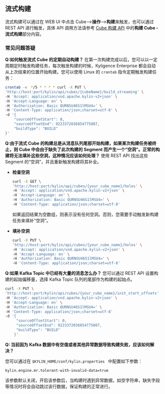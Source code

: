 ## 流式构建

流式构建可以通过在 WEB UI 中点击 Cube-->**操作**-->**构建**来触发，也可以通过 REST API 进行触发，具体 API 调用方法请参考 [Cube 构建 API](../../rest/cube_api/cube_build_api.cn.md#构建Cube流式构建) 中的**构建 Cube - 流式构建**部分内容。

### 常见问题答疑

**Q:如何触发流式 Cube 的定期自动构建？**
在第一次构建完成以后，您可以以一定周期定时触发构建任务，每次触发构建的时候，Kyligence Enterprise 都会自动从上次结束的位置开始构建。您可以使用 Linux 的 `crontab` 指令定期触发构建任务：
   ```sh
   crontab -e　*/5 * * * * curl -X PUT \
   'http://host:port/kylin/api/cubes/{cubeName}/build_streaming' \
   -H 'Accept: application/vnd.apache.kylin-v2+json' \
   -H 'Accept-Language: en' \
   -H 'Authorization: Basic QURNSU46S1lMSU4=' \
   -H 'Content-Type: application/json;charset=utf-8' \
   -d '{ 
       "sourceOffsetStart": 0, 
       "sourceOffsetEnd": 9223372036854775807, 
       "buildType": "BUILD"
   }' 
   ```
**Q:由于流式 Cube 的构建总是从消息队列尾部开始构建，如果某次构建任务被终止，则 Cube 中会由于缺失了此次构建的 Segment 而产生一个“空洞”。正常的构建将无法填补这些空洞，这种情况应该如何处理？**
使用 REST API 找出这些 Segment 的“空洞”，并且重新触发构建将其补全。
   - **检查空洞**
     ```sh
     curl -X GET \
     'http://host:port/kylin/api/cubes/{your_cube_name}/holes' \
     -H 'Accept: application/vnd.apache.kylin-v2+json' \
     -H 'Accept-Language: en' \
     -H 'Authorization: Basic QURNSU46S1lMSU4=' \
     -H 'Content-Type: application/json;charset=utf-8'
     ```
     如果返回结果为空数组，则表示没有任何空洞。否则，您需要手动触发新构建任务来填补“空洞”。

   - **填补空洞**
     ```sh
     curl -X PUT \
     'http://host:port/kylin/api/cubes/{your_cube_name}/holes' \
     -H 'Accept: application/vnd.apache.kylin-v2+json' \
     -H 'Accept-Language: en' \
     -H 'Authorization: Basic QURNSU46S1lMSU4=' \
     -H 'Content-Type: application/json;charset=utf-8'
     ```

**Q:如果 Kafka Topic 中已经有大量的消息怎么办？**
您可以通过 REST API 设置构建的起始偏移量，选择 Kafka Topic 队列的尾部作为构建的起始点。

```sh
curl -X PUT \
'http://host:port/kylin/api/cubes/{your_cube_name}/init_start_offsets' \
-H 'Accept: application/vnd.apache.kylin-v2+json' \
-H 'Accept-Language: en' \
-H 'Authorization: Basic QURNSU46S1lMSU4=' \
-H 'Content-Type: application/json;charset=utf-8'
-d '{ 
     "sourceOffsetStart": 0, 
     "sourceOffsetEnd": 9223372036854775807, 
     "buildType": "BUILD"
    }' 
```



**Q: 当前因为 Kafka 数据中有空值或者其他异常数据导致构建失败，应该如何解决？**

您可以通过在 `$KYLIN_HOME/conf/kylin.properties ` 中配置如下参数：

```properties
kylin.engine.mr.tolerant-with-invalid-data=true
```

该参数默认关闭，开启该参数后，当构建时遇到异常数据，如空字符串，缺失字段等情况时将会自动跳过该行数据，保证构建的正常进行。

